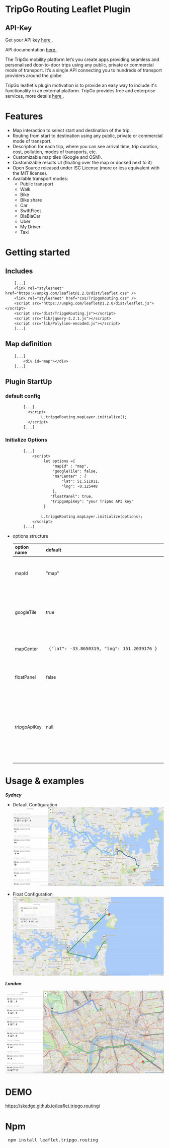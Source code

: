 # TripGo Routing Leaflet Plugin

## API-Key
 Get your API key [here ](https://skedgo.com/en/tripgo-api/).
 
 API documentation [here ](https://developer.tripgo.com/).

The TripGo mobility platform let’s you create apps providing seamless and personalised door-to-door trips using any public, private or commercial mode of transport. 
It’s a single API connecting you to hundreds of transport providers around the globe.

TripGo leaflet's plugin motivation is to provide an easy way to include it's functionality in an external platform. TripGo provides free and enterprise services, more details [here ](https://skedgo.com/en/tripgo-api/pricing/).   

# Features

* Map interaction to select start and destination of the trip.
* Routing from start to destination using any public, private or commercial mode of transport. 
* Description for each trip, where you can see arrival time, trip duration, cost, pollution,
 modes of transports, etc.
* Customizable map tiles (Google and OSM).
* Customizable results UI (floating over the map or docked next to it)
* Open Source released under ISC License (more or less equivalent with the MIT license).
* Available transport modes:
    - Public transport
    - Walk
    - Bike
    - Bike share
    - Car
    - SwiftFleet
    - BlaBlaCar
    - Uber
    - My Driver
    - Taxi
   
# Getting started
 ## Includes
 
        [...]
        <link rel="stylesheet" href="https://unpkg.com/leaflet@1.2.0/dist/leaflet.css" />
        <link rel="stylesheet" href="css/TripgoRouting.css" />
        <script src="https://unpkg.com/leaflet@1.2.0/dist/leaflet.js"></script>
        <script src="dist/TripgoRouting.js"></script>
        <script src="lib/jquery-3.2.1.js"></script>
        <script src="lib/Polyline-encoded.js"></script>
        [...]
    
 ## Map definition 
    
        [...]
            <div id="map"></div>
        [...]
    
 ## Plugin StartUp 
    
   ### default config

            [...]
              <script>
                    L.tripgoRouting.mapLayer.initialize();           
              </script>
            [...]
    
   ### Initialize Options
     
            [...]
                <script>                  
                     let options ={
                         "mapId" : "map",
                         "googleTile": false,
                         "marCenter" : {
                             "lat": 51.511011,
                             "lng": -0.125448
                         },
                        "floatPanel": true,
                        "tripgoApiKey": "your TripGo API key"
                     }
                     
                    L.tripgoRouting.mapLayer.initialize(options);
                </script> 
            [...]



   - options structure

        |option name  |default|comment|
        |----------- |-------  |------------|
        |mapId   |  "map" | Reference to the ***map box id*** defined in html code on map definition |
        |googleTile | true | If true the map will adopt Google Tile, if false the map will adopt OSM tile|
        |mapCenter | <pre> {"lat": -33.8650319, "lng": 151.2039176 } </pre> |Map point location. By default in Sydney, Australia.|
        |floatPanel | false |Change results panel style to float over the map|
        |tripgoApiKey| null|Key provided by ***TripGo API***. If tripgoApiKey field is absent, ***TripGo*** backend responds getting a global api key. | 
    

# Usage & examples

***Sydney***

- Default Configuration
![TripGoRouting](tripgoRouting.jpg)

- Float Configuration
![TripGoRouting](tripgoRoutingFloatPanel.jpg)

***London***

![TripGoRouting](tripgoRouting2.jpg)
 
   
# DEMO

 https://skedgo.github.io/leaflet.tripgo.routing/    
   
# Npm

 <pre> npm install leaflet.tripgo.routing </pre>

